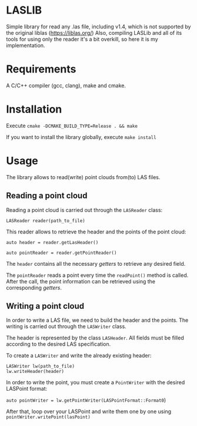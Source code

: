 # LASLIB

Simple library for read any .las file, including v1.4, which is not supported by the original liblas (https://liblas.org/)
Also, compiling LASLib and all of its tools for using only the reader it's a bit overkill, so here it is my implementation.


# Requirements

A C/C++ compiler (gcc, clang), make and cmake.


# Installation

Execute `cmake -DCMAKE_BUILD_TYPE=Release . && make`

If you want to install the library globally, execute `make install`

# Usage

The library allows to read(write) point clouds from(to) LAS files.

## Reading a point cloud
Reading a point cloud is carried out through the `LASReader` class:

```LASReader reader(path_to_file)```

This reader allows to retrieve the header and the points of the point cloud:

```auto header = reader.getLasHeader()```

```auto pointReader = reader.getPointReader()```

The `header` contains all the necessary _getters_ to retrieve any desired field.

The `pointReader` reads a point every time the `readPoint()` method is called. After the call, the point information can be retrieved using the corresponding _getters_.

## Writing a point cloud
In order to write a LAS file, we need to build the header and the points. The writing is carried out through the `LASWriter` class.

The header is represented by the class `LASHeader`. All fields must be filled according to the desired LAS specification.

To create a `LASWriter` and write the already existing header:

```
LASWriter lw(path_to_file)
lw.writeHeader(header)
```

In order to write the point, you must create a `PointWriter` with the desired LASPoint format:

```auto pointWriter = lw.getPointWriter(LASPointFormat::Format0```)

After that, loop over your LASPoint and write them one by one using `pointWriter.writePoint(lasPoint)`




